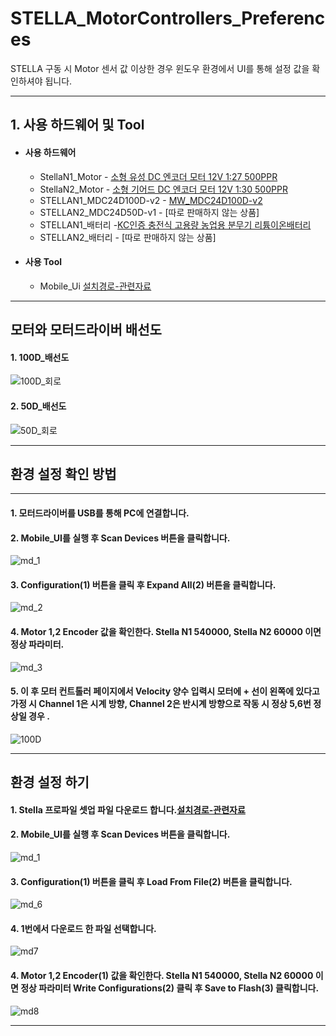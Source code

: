 # STELLA_MotorControllers_Preferences
STELLA 구동 시 Motor 센서 값 이상한 경우 윈도우 환경에서 UI를 통해 설정 값을 확인하셔야 됩니다.


***
## 1. 사용 하드웨어 및 Tool
 * #### 사용 하드웨어 
    - StellaN1_Motor - [소형 유성 DC 엔코더 모터 12V 1:27 500PPR](https://smartstore.naver.com/phonepong/products/5897519502)
    - StellaN2_Motor - [소형 기어드 DC 엔코더 모터 12V 1:30 500PPR](https://smartstore.naver.com/phonepong/products/5747732463)
     - STELLAN1_MDC24D100D-v2 - [MW_MDC24D100D-v2](http://www.devicemart.co.kr/goods/view?no=1077424)
     - STELLAN2_MDC24D50D-v1 - [따로 판매하지 않는 상품]
     - STELLAN1_배터리 -[KC인증 충전식 고용량 농업용 분무기 리튬이온배터리](https://www.weled.co.kr/goods/goods_view.php?goodsNo=1000034222)
    - STELLAN2_배터리 - [따로 판매하지 않는 상품]
* #### 사용 Tool
    - Mobile_Ui [설치경로-관련자료](https://www.devicemart.co.kr/goods/view?no=1077424#goods_file)
***
## **모터와 모터드라이버 배선도**
#### 1. 100D_배선도
![100D_회로](https://user-images.githubusercontent.com/85467544/155084736-b8d0f172-a15e-4104-bf24-bd55e7e87d66.png)

#### 2. 50D_배선도
![50D_회로](https://user-images.githubusercontent.com/85467544/155084730-378111ea-2681-4fc5-9665-cb57aaf575a6.png)

***
## **환경 설정 확인 방법**
***
#### 1.  모터드라이버를 USB를 통해 PC에 연결합니다.  
#### 2. Mobile_UI를 실행 후 Scan Devices 버튼을 클릭합니다.
![md_1](https://user-images.githubusercontent.com/85467544/155093378-fb8caea4-ba94-4661-afa1-39a70140872f.png)
#### 3. Configuration(1) 버튼을 클릭 후 Expand All(2) 버튼을 클릭합니다.
![md_2](https://user-images.githubusercontent.com/85467544/155093364-d2de820f-bbf8-4531-9d04-d0e76a1396b6.png)
#### 4. Motor 1,2 Encoder 값을 확인한다. Stella N1 540000, Stella N2 60000 이면 정상 파라미터. 
![md_3](https://user-images.githubusercontent.com/85467544/155093371-2eeec8e1-e051-4307-966e-970e8029709e.png)
#### 5. 이 후 모터 컨트톨러 페이지에서 Velocity 양수 입력시  모터에 + 선이 왼쪽에 있다고 가정 시 Channel 1은 시계 방향, Channel 2은 반시계 방향으로 작동 시 정상 5,6번 정상일 경우 . 
![100D](https://user-images.githubusercontent.com/85467544/155095051-51525e72-7359-49bc-a227-28df52078011.jpg)

***
## **환경 설정 하기**
#### 1.  Stella 프로파일 셋업 파일 다운로드 합니다.[설치경로-관련자료](https://github.com/ntrexlab/MOTOR_GAIN)
#### 2. Mobile_UI를 실행 후 Scan Devices 버튼을 클릭합니다.
![md_1](https://user-images.githubusercontent.com/85467544/155093378-fb8caea4-ba94-4661-afa1-39a70140872f.png)
#### 3. Configuration(1) 버튼을 클릭 후 Load From File(2) 버튼을 클릭합니다.
![md_6](https://user-images.githubusercontent.com/85467544/155097164-e31b9f28-afeb-467c-83d6-8bb5773985a1.png)
#### 4. 1번에서 다운로드 한 파일 선택합니다.
![md7](https://user-images.githubusercontent.com/85467544/155098265-26666617-030c-4b3a-bac2-8d101be4a481.png)
#### 4. Motor 1,2 Encoder(1) 값을 확인한다. Stella N1 540000, Stella N2 60000 이면 정상 파라미터 Write Configurations(2) 클릭 후 Save to Flash(3) 클릭합니다.
![md8](https://user-images.githubusercontent.com/85467544/155098273-3a764730-6c93-4ea1-b872-e092a39e71c9.png)

***
